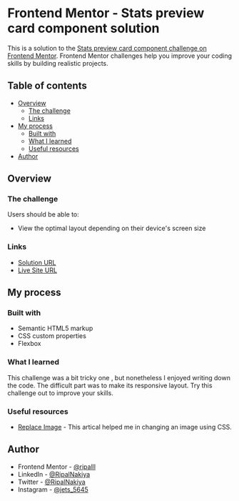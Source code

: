 # Frontend Mentor - Stats preview card component solution

This is a solution to the [Stats preview card component challenge on Frontend Mentor](https://www.frontendmentor.io/challenges/stats-preview-card-component-8JqbgoU62). Frontend Mentor challenges help you improve your coding skills by building realistic projects.

## Table of contents

- [Overview](#overview)
  - [The challenge](#the-challenge)
  - [Links](#links)
- [My process](#my-process)
  - [Built with](#built-with)
  - [What I learned](#what-i-learned)
  - [Useful resources](#useful-resources)
- [Author](#author)

## Overview

### The challenge

Users should be able to:

- View the optimal layout depending on their device's screen size

### Links

- [Solution URL](https://github.com/ripalnakiya/FM-Project-6.git)
- [Live Site URL](https://ripalnakiya.github.io/FM-Project-6/)

## My process

### Built with

- Semantic HTML5 markup
- CSS custom properties
- Flexbox

### What I learned

This challenge was a bit tricky one , but nonetheless I enjoyed writing down the code.
The difficult part was to make its responsive layout.
Try this challenge out to improve your skills.

### Useful resources

- [Replace Image](https://css-tricks.com/replace-the-image-in-an-img-with-css/) - This artical helped me in changing an image using CSS.

## Author

- Frontend Mentor - [@ripalll](https://www.frontendmentor.io/profile/ripalll)
- LinkedIn - [@RipalNakiya](https://www.linkedin.com/in/ripal-nakiya-0a96a4203/)
- Twitter - [@RipalNakiya](https://twitter.com/RipalNakiya)
- Instagram - [@jets_5645](https://www.instagram.com/jets_5645/?hl=en)
